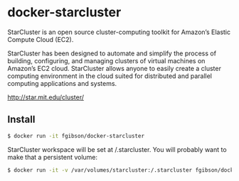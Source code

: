 # docker-starcluster
StarCluster is an open source cluster-computing toolkit for Amazon’s Elastic Compute Cloud (EC2).

StarCluster has been designed to automate and simplify the process of building, configuring, and managing clusters of virtual machines on Amazon’s EC2 cloud. StarCluster allows anyone to easily create a cluster computing environment in the cloud suited for distributed and parallel computing applications and systems.

http://star.mit.edu/cluster/

## Install

```bash
$ docker run -it fgibson/docker-starcluster
```

StarCluster workspace will be set at /.starcluster. You will probably want to make that a persistent volume:

```bash
$ docker run -it -v /var/volumes/starcluster:/.starcluster fgibson/docker-starcluster
```

